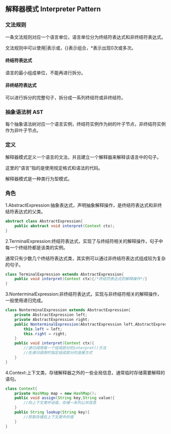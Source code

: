 ## 解释器模式 Interpreter Pattern

### 文法规则

一条文法规则对应一个语言单位，语言单位分为终结符表达式和非终结符表达式。

文法规则中可以使用|表示或，{}表示组合，*表示出现0次或多次。

#### 终结符表达式

语言的最小组成单位，不能再进行拆分。

#### 非终结符表达式

可以进行拆分的完整句子，拆分成一系列终结符或非终结符。

### 抽象语法树 AST

每个抽象语法树对应一个语言实例，终结符实例作为树的叶子节点，非终结符实例作为非叶子节点。

### 定义

解释器模式定义一个语言的文法，并且建立一个解释器来解释该语言中的句子。

这里的“语言”指的是使用规定格式和语法的代码。

解释器模式是一种类行为型模式。

### 角色

1.AbstractExpression:抽象表达式，声明抽象解释操作，是终结符表达式和非终结符表达式的父类。
```java
abstract class AbstractExpression{
    public abstract void interpret(Context ctx);
}
```
2.TerminalExpression:终结符表达式，实现了与终结符相关的解释操作，句子中每一个终结符都是该类的实例。

通常只有少数几个终结符表达式类，其实例可以通过非终结符表达式组成较为复杂的句子。
```java
class TerminalExpression extends AbstractExpression{
    public void interpret(Context ctx){/*终结符表达式的解释操作*/}
}
```
3.NonterminalExpression:非终结符表达式，实现与非终结符相关的解释操作，一般使用递归完成。
```java
class NonterminalExpression extends AbstractExpression{
    private AbstractExpression left;
    private AbstractExpression right;
    public NonterminalExpression(AbstractExpression left,AbstractExpression right){
        this.left = left;
        this.right = right;
    }
    public void interpret(Context ctx){
        //递归调用每一个组成部分的interpret()方法
        //在递归调用时指定组成部分的连接方式
    }
}
```
4.Context:上下文类，存储解释器之外的一些全局信息，通常临时存储需要解释的语句。
```java
class Context{
    private HashMap map = new HashMap();
    public void assign(String key,String value){
        //向上下文类中设值，存储一系列公共信息
    }
    public String lookup(String key){
        //获取存储在上下文类中的值
    }
}
```